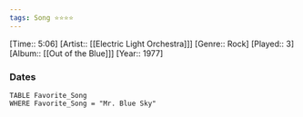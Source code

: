 ```yaml
---
tags: Song ⭐⭐⭐⭐ 
---
```

[Time:: 5:06]
[Artist:: [[Electric Light Orchestra]]]
[Genre:: Rock]
[Played:: 3]
[Album:: [[Out of the Blue]]]
[Year:: 1977]
### Dates
````dataview
TABLE Favorite_Song
WHERE Favorite_Song = "Mr. Blue Sky"
````